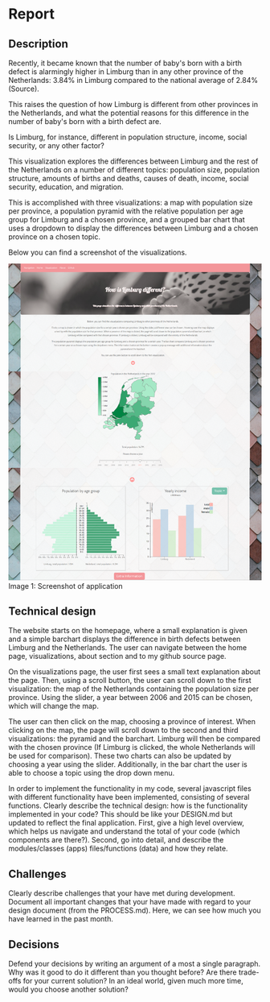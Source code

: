 # Report 

## Description
Recently, it became known that the number of baby's born with a birth defect is alarmingly higher in Limburg than in any other province of the Netherlands: 3.84% in Limburg compared to the national average of 2.84% (Source).

This raises the question of how Limburg is different from other provinces in the Netherlands, and what the potential reasons for this difference in the number of baby's born with a birth defect are.

Is Limburg, for instance, different in population structure, income, social security, or any other factor?

This visualization explores the differences between Limburg and the rest of the Netherlands on a number of different topics: population size, population structure, amounts of births and deaths, causes of death, income, social security, education, and migration.

This is accomplished with three visualizations: a map with population size per province, a population pyramid with the relative population per age group for Limburg and a chosen province, and a grouped bar chart that uses a dropdown to display the differences between Limburg and a chosen province on a chosen topic. 

Below you can find a screenshot of the visualizations.

<img src="https://github.com/SammyH1994/project/blob/master/doc/screenshot1.png" />
Image 1: Screenshot of application

## Technical design
The website starts on the homepage, where a small explanation is given and a simple barchart displays the difference in birth defects between Limburg and the Netherlands.
The user can navigate between the home page, visualizations, about section and to my github source page.

On the visualizations page, the user first sees a small text explanation about the page. Then, using a scroll button, the user can scroll down to the first visualization: the map of the Netherlands containing the population size per province. Using the slider, a year between 2006 and 2015 can be chosen, which will change the map.

The user can then click on the map, choosing a province of interest. When clicking on the map, the page will scroll down to the second and third visualizations: the pyramid and the barchart. Limburg will then be compared with the chosen province (If Limburg is clicked, the whole Netherlands will be used for comparison). These two charts can also be updated by choosing a year using the slider. Additionally, in the bar chart the user is able to choose a topic using the drop down menu. 


In order to implement the functionality in my code, several javascript files with different functionality have been implemented, consisting of several functions. 
Clearly describe the technical design: how is the functionality implemented in your code? This should be like your DESIGN.md but updated to reflect the final application. First, give a high level overview, which helps us navigate and understand the total of your code (which components are there?). Second, go into detail, and describe the modules/classes (apps) files/functions (data) and how they relate.

## Challenges
Clearly describe challenges that your have met during development. Document all important changes that your have made with regard to your design document (from the PROCESS.md). Here, we can see how much you have learned in the past month.

## Decisions
Defend your decisions by writing an argument of a most a single paragraph. Why was it good to do it different than you thought before? Are there trade-offs for your current solution? In an ideal world, given much more time, would you choose another solution?

